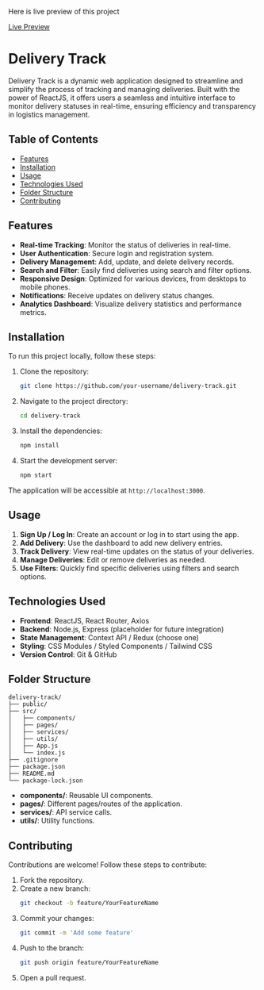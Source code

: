 Here is live preview of this project

[Live Preview](https://vegkart-track-app.netlify.app) 

# Delivery Track

Delivery Track is a dynamic web application designed to streamline and simplify the process of tracking and managing deliveries. Built with the power of ReactJS, it offers users a seamless and intuitive interface to monitor delivery statuses in real-time, ensuring efficiency and transparency in logistics management.

## Table of Contents

- [Features](#features)
- [Installation](#installation)
- [Usage](#usage)
- [Technologies Used](#technologies-used)
- [Folder Structure](#folder-structure)
- [Contributing](#contributing)

## Features

- **Real-time Tracking**: Monitor the status of deliveries in real-time.
- **User Authentication**: Secure login and registration system.
- **Delivery Management**: Add, update, and delete delivery records.
- **Search and Filter**: Easily find deliveries using search and filter options.
- **Responsive Design**: Optimized for various devices, from desktops to mobile phones.
- **Notifications**: Receive updates on delivery status changes.
- **Analytics Dashboard**: Visualize delivery statistics and performance metrics.

## Installation

To run this project locally, follow these steps:

1. Clone the repository:
   ```bash
   git clone https://github.com/your-username/delivery-track.git
   ```

2. Navigate to the project directory:
   ```bash
   cd delivery-track
   ```

3. Install the dependencies:
   ```bash
   npm install
   ```

4. Start the development server:
   ```bash
   npm start
   ```

The application will be accessible at `http://localhost:3000`.

## Usage

1. **Sign Up / Log In**: Create an account or log in to start using the app.
2. **Add Delivery**: Use the dashboard to add new delivery entries.
3. **Track Delivery**: View real-time updates on the status of your deliveries.
4. **Manage Deliveries**: Edit or remove deliveries as needed.
5. **Use Filters**: Quickly find specific deliveries using filters and search options.

## Technologies Used

- **Frontend**: ReactJS, React Router, Axios
- **Backend**: Node.js, Express (placeholder for future integration)
- **State Management**: Context API / Redux (choose one)
- **Styling**: CSS Modules / Styled Components / Tailwind CSS
- **Version Control**: Git & GitHub

## Folder Structure

```
delivery-track/
├── public/
├── src/
│   ├── components/
│   ├── pages/
│   ├── services/
│   ├── utils/
│   ├── App.js
│   └── index.js
├── .gitignore
├── package.json
├── README.md
└── package-lock.json
```

- **components/**: Reusable UI components.
- **pages/**: Different pages/routes of the application.
- **services/**: API service calls.
- **utils/**: Utility functions.

## Contributing

Contributions are welcome! Follow these steps to contribute:

1. Fork the repository.
2. Create a new branch:
   ```bash
   git checkout -b feature/YourFeatureName
   ```
3. Commit your changes:
   ```bash
   git commit -m 'Add some feature'
   ```
4. Push to the branch:
   ```bash
   git push origin feature/YourFeatureName
   ```
5. Open a pull request.



